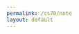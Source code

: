 ```yaml
---
permalink: /cs70/note
layout: default
---
```

 
<object data="/assets/cs70/bipartite_note.pdf" width="1000" height="1000" type='application/pdf'></object>